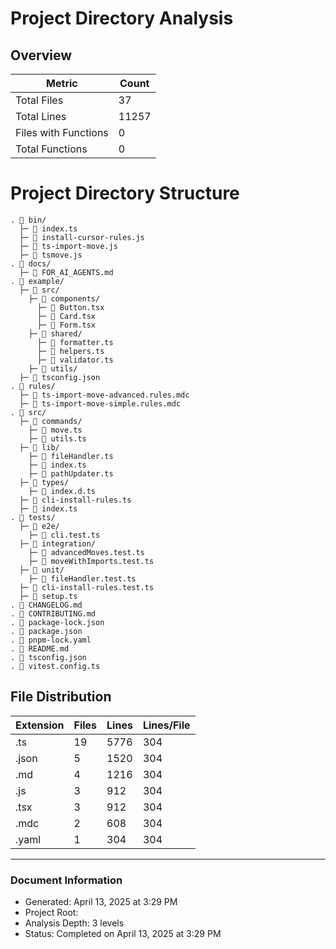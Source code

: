 # Project Directory Analysis

## Overview

| Metric | Count |
|--------|-------|
| Total Files | 37 |
| Total Lines | 11257 |
| Files with Functions | 0 |
| Total Functions | 0 |

# Project Directory Structure

```
. 📁 bin/
  ├─ 📄 index.ts
  ├─ 📄 install-cursor-rules.js
  ├─ 📄 ts-import-move.js
  ├─ 📄 tsmove.js
. 📁 docs/
  ├─ 📄 FOR_AI_AGENTS.md
. 📁 example/
  ├─ 📁 src/
    ├─ 📁 components/
      ├─ 📄 Button.tsx
      ├─ 📄 Card.tsx
      ├─ 📄 Form.tsx
    ├─ 📁 shared/
      ├─ 📄 formatter.ts
      ├─ 📄 helpers.ts
      ├─ 📄 validator.ts
    ├─ 📁 utils/
  ├─ 📄 tsconfig.json
. 📁 rules/
  ├─ 📄 ts-import-move-advanced.rules.mdc
  ├─ 📄 ts-import-move-simple.rules.mdc
. 📁 src/
  ├─ 📁 commands/
    ├─ 📄 move.ts
    ├─ 📄 utils.ts
  ├─ 📁 lib/
    ├─ 📄 fileHandler.ts
    ├─ 📄 index.ts
    ├─ 📄 pathUpdater.ts
  ├─ 📁 types/
    ├─ 📄 index.d.ts
  ├─ 📄 cli-install-rules.ts
  ├─ 📄 index.ts
. 📁 tests/
  ├─ 📁 e2e/
    ├─ 📄 cli.test.ts
  ├─ 📁 integration/
    ├─ 📄 advancedMoves.test.ts
    ├─ 📄 moveWithImports.test.ts
  ├─ 📁 unit/
    ├─ 📄 fileHandler.test.ts
  ├─ 📄 cli-install-rules.test.ts
  ├─ 📄 setup.ts
. 📄 CHANGELOG.md
. 📄 CONTRIBUTING.md
. 📄 package-lock.json
. 📄 package.json
. 📄 pnpm-lock.yaml
. 📄 README.md
. 📄 tsconfig.json
. 📄 vitest.config.ts

```

## File Distribution

| Extension | Files | Lines | Lines/File |
|-----------|-------|-------|------------|
| .ts | 19 | 5776 | 304 |
| .json | 5 | 1520 | 304 |
| .md | 4 | 1216 | 304 |
| .js | 3 | 912 | 304 |
| .tsx | 3 | 912 | 304 |
| .mdc | 2 | 608 | 304 |
| .yaml | 1 | 304 | 304 |

---

### Document Information

- Generated: April 13, 2025 at 3:29 PM
- Project Root: 
- Analysis Depth: 3 levels
- Status: Completed on April 13, 2025 at 3:29 PM
